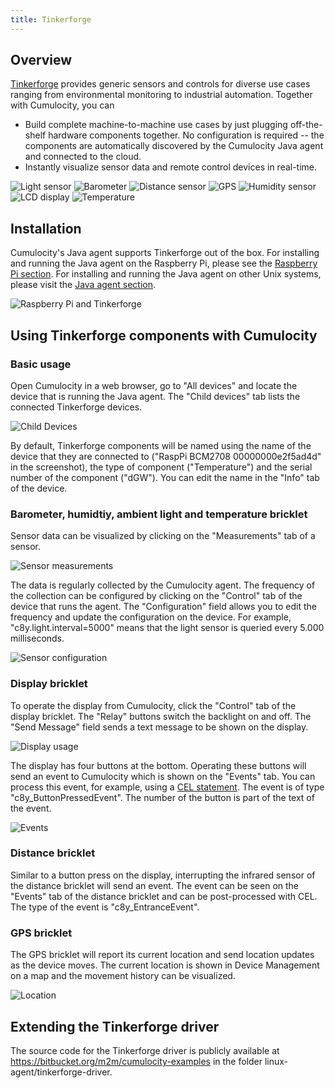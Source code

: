 ```yaml
---
title: Tinkerforge
---
```


## Overview

[Tinkerforge](http://tinkerforge.com) provides generic sensors and controls for diverse use cases ranging from environmental monitoring to industrial automation. Together with Cumulocity, you can

* Build complete machine-to-machine use cases by just plugging off-the-shelf hardware components together. No configuration is required -- the components are automatically discovered by the Cumulocity Java agent and connected to the cloud.
* Instantly visualize sensor data and remote control devices in real-time.

![Light sensor](http://www.tinkerforge.com/en/doc/_images/Bricklets/bricklet_ambient_light_tilted_350.jpg)
![Barometer](http://www.tinkerforge.com/en/doc/_images/Bricklets/bricklet_barometer_tilted_350.jpg)
![Distance sensor](http://www.tinkerforge.com/en/doc/_images/Bricklets/bricklet_distance_ir_tilted_350.jpg)
![GPS](http://www.tinkerforge.com/en/doc/_images/Bricklets/bricklet_gps_tilted_350.jpg)
![Humidity sensor](http://www.tinkerforge.com/en/doc/_images/Bricklets/bricklet_humidity_tilted_350.jpg)
![LCD display](http://www.tinkerforge.com/en/doc/_images/Bricklets/bricklet_lcd12_20x4_tilted_350.jpg)
![Temperature](http://www.tinkerforge.com/en/doc/_images/Bricklets/bricklet_temperature_tilted_350.jpg)

## Installation

Cumulocity's Java agent supports Tinkerforge out of the box. For installing and running the Java agent on the Raspberry Pi, please see the [Raspberry Pi section](/guides/devices/raspberry-pi.html). For installing and running the Java agent on other Unix systems, please visit the [Java agent section](/guides/devices/java-agent.html).

![Raspberry Pi and Tinkerforge](/images/guides/devices/tinkerforge.jpg)

## Using Tinkerforge components with Cumulocity

### Basic usage

Open Cumulocity in a web browser, go to "All devices" and locate the device that is running the Java agent. The "Child devices" tab lists the connected Tinkerforge devices. 

![Child Devices](/images/guides/devices/tinkerforgechildren.png)

By default, Tinkerforge components will be named using the name of the device that they are connected to ("RaspPi BCM2708 00000000e2f5ad4d" in the screenshot), the type of component ("Temperature") and the serial number of the component ("dGW"). You can edit the name in the "Info" tab of the device.

### Barometer, humidtiy, ambient light and temperature bricklet

Sensor data can be visualized by clicking on the "Measurements" tab of a sensor.

![Sensor measurements](/images/guides/devices/tinkerforgemeasurements.png)

The data is regularly collected by the Cumulocity agent. The frequency of the collection can be configured by clicking on the "Control" tab of the device that runs the agent. The "Configuration" field allows you to edit the frequency and update the configuration on the device. For example, "c8y.light.interval=5000" means that the light sensor is queried every 5.000 milliseconds.

![Sensor configuration](/images/guides/devices/tinkerforgeconfiguration.png)

### Display bricklet

To operate the display from Cumulocity, click the "Control" tab of the display bricklet. The "Relay" buttons switch the backlight on and off. The "Send Message" field sends a text message to be shown on the display.

![Display usage](/images/guides/devices/tinkerforgedisplay.png)

The display has four buttons at the bottom. Operating these buttons will send an event to Cumulocity which is shown on the "Events" tab. You can process this event, for example, using a [CEL statement](/guides/concepts-guide/real-time-processing-in-cumulocity.html). The event is of type "c8y_ButtonPressedEvent". The number of the button is part of the text of the event.

![Events](/images/guides/devices/tinkerforgeevents.png)

### Distance bricklet

Similar to a button press on the display, interrupting the infrared sensor of the distance bricklet will send an event. The event can be seen on the "Events" tab of the distance bricklet and can be post-processed with CEL. The type of the event is "c8y_EntranceEvent".

### GPS bricklet

The GPS bricklet will report its current location and send location updates as the device moves. The current location is shown in Device Management on a map and the movement history can be visualized.

![Location](/images/guides/devices/tinkerforgetracing.png)

## Extending the Tinkerforge driver

The source code for the Tinkerforge driver is publicly available at https://bitbucket.org/m2m/cumulocity-examples in the folder linux-agent/tinkerforge-driver.

